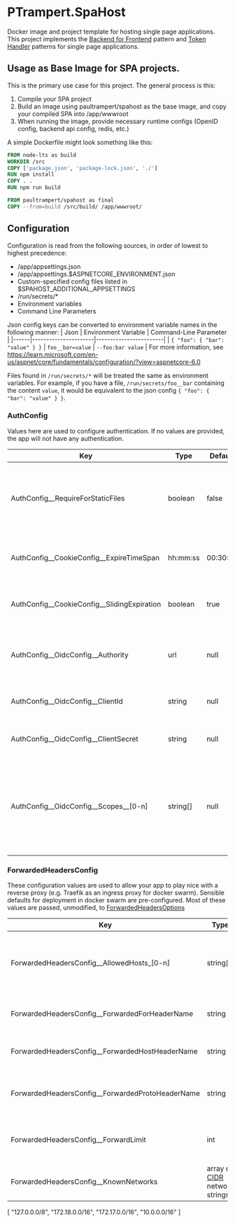 # PTrampert.SpaHost
Docker image and project template for hosting single page applications. This project implements the 
[Backend for Frontend](https://learn.microsoft.com/en-us/azure/architecture/patterns/backends-for-frontends) pattern and 
[Token Handler](https://levelup.gitconnected.com/secure-frontend-authorization-67ae11953723) patterns for single page applications.

## Usage as Base Image for SPA projects.
This is the primary use case for this project. The general process is this:
1. Compile your SPA project
1. Build an image using paultrampert/spahost as the base image, and copy your compiled SPA into /app/wwwroot
1. When running the image, provide necessary runtime configs (OpenID config, backend api config, redis, etc.)

A simple Dockerfile might look something like this:
```Dockerfile
FROM node-lts as build
WORKDIR /src
COPY ['package.json', 'package-lock.json', './']
RUN npm install
COPY . .
RUN npm run build

FROM paultrampert/spahost as final
COPY --from=build /src/build/ /app/wwwroot/
```

## Configuration
Configuration is read from the following sources, in order of lowest to highest precedence:
* /app/appsettings.json
* /app/appsettings.$ASPNETCORE_ENVIRONMENT.json
* Custom-specified config files listed in $SPAHOST_ADDITIONAL_APPSETTINGS
* /run/secrets/*
* Environment variables
* Command Line Parameters

Json config keys can be converted to environment variable names in the following manner:
| Json | Environment Variable | Command-Line Parameter |
|------|----------------------|------------------------|
| `{ "foo": { "bar": "value" } }` | `foo__bar=value` | `--foo:bar value` |
For more information, see https://learn.microsoft.com/en-us/aspnet/core/fundamentals/configuration/?view=aspnetcore-6.0

Files found in `/run/secrets/*` will be treated the same as environment variables. For example, if you have a file, `/run/secrets/foo__bar` containing the content `value`, it would be equivalent to the json config `{ "foo": { "bar": "value" } }`.

### AuthConfig
Values here are used to configure authentication. If no values are provided, the app will not have any authentication.

| Key | Type | Default | Description |
|-----|------|---------|-------------|
| AuthConfig__RequireForStaticFiles | boolean | false | Require authentication for files in wwwroot. This is useful if your entire SPA requires authentication. |
| AuthConfig__CookieConfig__ExpireTimeSpan | hh:mm:ss | 00:30:00 | How long a user's session lasts before needing to re-authenticate. |
| AuthConfig__CookieConfig__SlidingExpiration | boolean | true | Should the session expiration be reset on user actions? |
| AuthConfig__OidcConfig__Authority | url | null | The base path of the OpenId Connect server to use for authentication |
| AuthConfig__OidcConfig__ClientId | string | null | The OpenId Connect client id for this client. |
| AuthConfig__OidcConfig__ClientSecret | string | null | The OpenId Connect client secret for this client. |
| AuthConfig__OidcConfig__Scopes__[0-n] | string[] | null | The scopes this client requires. Must always include `openid`. Should also include `offline_access` to make sure access tokens can be refreshed. |

### ForwardedHeadersConfig
These configuration values are used to allow your app to play nice with a reverse proxy (e.g. Traefik as an ingress proxy for docker swarm). Sensible defaults for deployment in docker swarm are pre-configured. Most of these values are passed, unmodified, to [ForwardedHeadersOptions](https://learn.microsoft.com/en-us/dotnet/api/microsoft.aspnetcore.builder.forwardedheadersoptions?view=aspnetcore-6.0)

| Key | Type | Default | Description |
|-----|------|---------|-------------|
| ForwardedHeadersConfig__AllowedHosts_[0-n] | string[] | '*' | Array of allowed hosts to be passed in x-forwarded-host |
| ForwardedHeadersConfig__ForwardedForHeaderName | string | 'X-Forwarded-For' | The name of the forwarded for header |
| ForwardedHeadersConfig__ForwardedHostHeaderName | string | 'X-Forwarded-Host' | The name of the forwarded host header |
| ForwardedHeadersConfig__ForwardedProtoHeaderName | string | 'X-Forwarded-Proto' | The name of the forwarded proto header |
| ForwardedHeadersConfig__ForwardLimit | int | 1 | The max number of reverse proxies to respect |
| ForwardedHeadersConfig__KnownNetworks | array of [CIDR](https://www.digitalocean.com/community/tutorials/understanding-ip-addresses-subnets-and-cidr-notation-for-networking) network strings | ```
[
    "127.0.0.0/8",
    "172.18.0.0/16",
    "172.17.0.0/16",
    "10.0.0.0/16"
]
``` | The max number of reverse proxies to respect |

